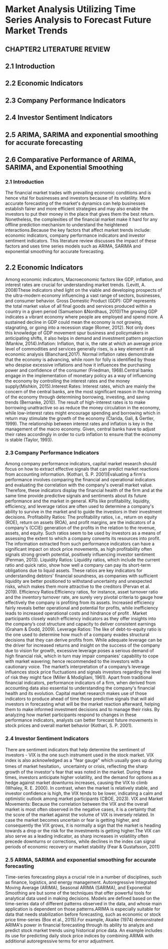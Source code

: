 # Market Analysis Utilizing Time Series Analysis to Forecast Future Market Trends

## CHAPTER2 LITERATURE REVIEW
## 2.1 Introduction 
## 2.2 Economic Indicators 
## 2.3 Company Performance Indicators 
## 2.4 Investor Sentiment Indicators 
## 2.5 ARIMA, SARIMA and exponential smoothing for accurate forecasting 
## 2.6 Comparative Performance of ARIMA, SARIMA, and Exponential Smoothing 


### 2.1 Introduction 
The financial market trades with prevailing economic conditions and is hence vital for businesses and investors because of its volatility. More accurate forecasting of the market's dynamics can help businesses establish fairer and more efficient strategies and may also enable the investors to put their money in the place that gives them the best return. Nonetheless, the complexities of the financial market make it hard for any offline prediction mechanism to understand the heightened interactions.Because the key factors that affect market trends include: economic indicators, company performance indicators and investor sentiment indicators. This literature review discusses the impact of these factors and uses time series models such as ARIMA, SARIMA and exponential smoothing for accurate forecasting.
## 2.2 Economic Indicators 
Among economic indicators, Macroeconomic factors like GDP, inflation, and interest rates are crucial for understanding market trends. (Levitt, A. 2008)These indicators shed light on the viable and developing prospects of the ultra-modern economy influencing a vast range of sectors, businesses, and consumer behavior. 
Gross Domestic Product (GDP): GDP represents the total market value of all final goods and services produced within a country in a given period (Samuelson &Nordhaus, 2010)The growing GDP indicates a vibrant economy where people are employed and spend more. A sustained decline in GDP could mean the economy is not growing, stagnating, or going into a recession stage (Romer, 2012). Not only does this knowledge of GDP movement spur business and policymakers in anticipating shifts, it also helps in demand and investment pattern projection (Mankiw, 2014).Inflation: Inflation, that is, the rate at which an average price level of commodities and services generally rises, is a key element in all economic analysis (Blanchard,2017). Normal inflation rates demonstrate that the economy is advancing, while room for folly is identified by those who despise excessive inflations and how it influences the purchasing power and confidence of the consumer (Friedman, 1968).Central banks engage in the implementation of monetary policy as a way of influencing the economy by controlling the interest rates and the money supply(Mishkin, 2015).Interest Rates: Interest rates, which are mainly the concern of the central banks, are the most significant reason in the running of the economy through determining borrowing, investing, and saving trends (Bernanke, 2010). The result of high-interest rates is to make borrowing unattractive so as reduce the money circulation in the economy, while low-interest rates might encourage spending and borrowing which in return may stimulate the growth of the economy (Clarida, Gali, & Gertler, 1999). The relationship between interest rates and inflation is key in the management of the macro economy. Given, central banks have to adjust their rates accordingly in order to curb inflation to ensure that the economy is stable (Taylor, 1993).

### 2.3 Company Performance Indicators
Among company performance indicators, capital market research should focus on how to extract effective signals that can predict market reactions from accounting information. (Kothari, S. P. 2001)Evaluating a firm's performance involves comparing the financial and operational indicators and evaluating the correlation with the company's overall market value. Therefore, these indicators display the financial health of the firm and at the same time provide predictive signals and sentiments about its future performance and the market in general. KPIs like profitability, liquidity, efficiency, and leverage ratios are often used to determine a company's ability to survive in the market and to guide the investors in their investment decisions. Profitability Ratios: The profitability ratios, i.e., return on equity (ROE), return on assets (ROA), and profit margins, are the indicators of a company's (CCIE) generation of the profits in the relation to the revenue, assets, and equity. Such ratios seem to be used by investors as a means of assessing the extent to which a company converts its resources into profit. The information extracted from such performance indicators can have a significant impact on stock price movements, as high profitability often signals strong growth potential, positively influencing investor sentiment (Penman, 2013). Liquidity Ratios: Liquidity ratios, which include the current ratio and quick ratio, show how well a company can pay its short-term obligations due to liquid assets. These ratios are key indicators for understanding debtors' financial soundness, as companies with sufficient liquidity are better positioned to withstand uncertainty and unexpected risks, which makes them more attractive to the creditors (Pervan et al. 2019). Efficiency Ratios:Efficiency ratios, for instance, asset turnover ratio and the inventory turnover rate, are surely very pivotal criteria to gauge how effectively the company is profiting from its assets. Increased efficiency fairly reveals better operational and potential for profits, while inefficiency leads to increased operational costs and
hindrance of profit . Market participants closely watch efficiency indicators as they offer insights into the company’s cost structure and capacity to deliver consistent earnings (Graham & Dodd, 2009). Leverage Ratios: The like of debt-to-equity ratio is the one used to determine how much of a company evades structural decisions that they can derive profits from. While adequate leverage can be the driver for increased returns and insight on the success of the company due to vision for growth, excessive leverage poses a serious demand of high financial risk, which in turn may impair companies' capability to cope with market wavering; hence recommended to the investors with a cautionary voice. The market’s interpretation of a company’s leverage influences stock price fluctuations and signals investors regarding the level of risk they might face (Miller & Modigliani, 1961). Apart from traditional financial indicators, performance indicators of a firm, when derived from accounting data also essential to understanding the company's financial health and its evolution. Capital market research makes use of those indicators to produce ahead of time those predictive signals that will aid investors in forecasting what will be the market reaction afterward, helping them to make informed investment decisions and to manage their risks. By analyzing how market participants respond to changes in these performance indicators, analysts can better forecast future movements in stock prices and overall market behavior (Kothari, S. P. 2001).
### 2.4 Investor Sentiment Indicators
There are sentiment indicators that help determine the sentiment of investors - VIX is the one such instrument used in the stock market. VIX index is also acknowledged as a "fear gauge" which usually goes up during times of market hesitation，uncertainty or crisis, reflecting the sharp growth of the investor's fear that was noted in the market. During these times, investors anticipate higher volatility, and the demand for options as a hedge against market downturns increases, causing the VIX to climb (Whaley, R. E. 2000). In contrast, when the market is relatively stable, and investor confidence is high, the VIX tends to be lower, indicating a calm and optimistic outlook among market participants (CBOE, 2023). VIX and Market Movements: Because the correlation between the VIX and the overall market is most often observed in the negative cases, it is a certainty that the score of the market against the volume of VIX is inversely related. In case the market becomes uncertain or fear is getting higher, and consequently the VIX grows, it is normally a sign that the market is heading towards a drop or the risk for the investments is getting higher.The VIX can also serve as a leading indicator, as sharp increases in volatility often precede downturns or corrections, while declines in the index can signal periods of economic recovery or market stability (Fear & Gustafsson, 2011)

### 2.5 ARIMA, SARIMA and exponential smoothing for accurate forecasting
Time-series forecasting plays a crucial role in a number of disciplines, such as finance, logistics, and energy management. Autoregressive Integrated Moving Average (ARIMA), Seasonal ARIMA (SARIMA), and Exponential Smoothing are but some of the techniques that offer powerful tools for analytical data used in making decisions. Models are defined based on the time-series data of different patterns observed in the data, and whose main application is dependent on those patterns.ARIMA is especially suitable for data that needs stabilization before forecasting, such as economic or stock price time-series (Box et al., 2015).For example, Akaike (1974) demonstrated ARIMA's power in financial forecasting through its ability to analyze and predict stock market trends using historical price data. An example includes its use for predicting daily stock price indices by combining ARIMA with additional autoregressive terms for error adjustment.



